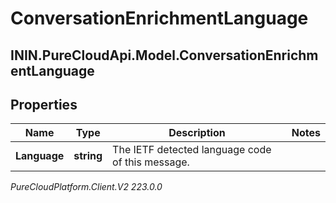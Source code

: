 # ConversationEnrichmentLanguage

## ININ.PureCloudApi.Model.ConversationEnrichmentLanguage

## Properties

|Name | Type | Description | Notes|
|------------ | ------------- | ------------- | -------------|
| **Language** | **string** | The IETF detected language code of this message. | |



_PureCloudPlatform.Client.V2 223.0.0_
